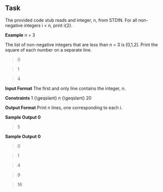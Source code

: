## Task
The provided code stub reads and integer, n, from STDIN. For all non-negative integers i < n, print i{2}.

**Example**
n = 3

The list of non-negative integers that are less than n = 3 is [0,1,2]. Print the square of each number on a separate line.
>0

>1

>4

**Input Format**
The first and only line contains the integer, n.

**Constraints**
1 {\geqslant} n {\geqslant} 20

**Output Format**
Print n lines, one corresponding to each i.

**Sample Output 0**
>5

**Sample Output 0**
>0

>1

>4

>9

>16